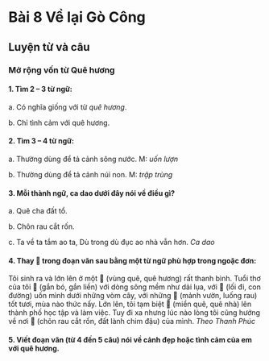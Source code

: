 # Bài 8 Về lại Gò Công

## Luyện từ và câu

### Mở rộng vốn từ Quê hương

#### 1.  Tìm 2 – 3 từ ngữ:
a. Có nghĩa giống với từ *quê hương*.

b. Chỉ tình cảm với quê hương.

#### 2.  Tìm 3 – 4 từ ngữ:
a. Thường dùng để tả cảnh sông nước.
    M: *uốn lượn*

b. Thường dùng để tả cảnh núi non.
    M: *trập trùng*

#### 3.  Mỗi thành ngữ, ca dao dưới đây nói về điều gì?
a. Quê cha đất tổ.

b. Chôn rau cắt rốn.

c. Ta về ta tắm ao ta,
    Dù trong dù đục ao nhà vẫn hơn.
    *Ca dao*

#### 4.  Thay 🌸 trong đoạn văn sau bằng một từ ngữ phù hợp trong ngoặc đơn:
Tôi sinh ra và lớn lên ở một 🌸 (vùng quê, quê hương) rất thanh bình. Tuổi thơ của tôi 🌸 (gắn bó, gắn liền) với dòng sông mềm như dải lụa, với 🌸 (lối đi, con đường) uốn mình dưới những vòm cây, với những 🌸 (mảnh vườn, luống rau) tốt tươi, mùa nào thức nấy. Lớn lên, tôi tạm biệt 🌸 (miền quê, quê nhà) lên thành phố học tập và làm việc. Tuy đi xa nhưng lúc nào lòng tôi cũng hướng về nơi 🌸 (chôn rau cắt rốn, đất lành chim đậu) của mình.
*Theo Thanh Phúc*

#### 5.  Viết đoạn văn (từ 4 đến 5 câu) nói về cảnh đẹp hoặc tình cảm của em với quê hương.

